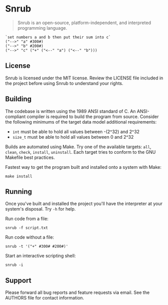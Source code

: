 # Snrub
> Snrub is an open-source, platform-independent, and interpreted programming
language.

```
`set numbers a and b then put their sum into c`
("-->" "a" #300#)
("-->" "b" #200#)
("-->" "c" ("+" ("<--" "a") ("<--" "b")))
```

## License
Snrub is licensed under the MIT license. Review the LICENSE file included in the
project before using Snrub to understand your rights.

## Building
The codebase is written using the 1989 ANSI standard of C. An ANSI-compliant
compiler is required to build the program from source. Consider the following
minimums of the target data model additional requirements:

- `int` must be able to hold all values between -(2^32) and 2^32
- `size_t` must be able to hold all values between 0 and 2^32

Builds are automated using Make. Try one of the available targets: `all`,
`clean`, `check`, `install`, `uninstall`. Each target tries to conform to the
GNU Makefile best practices.

Fastest way to get the program built and installed onto a system with Make:
```shell
make install
```

## Running
Once you've built and installed the project you'll have the interpreter at your
system's disposal. Try `-h` for help.

Run code from a file:
```shell
snrub -f script.txt
```

Run code without a file:
```shell
snrub -t '("+" #300# #200#)'
```

Start an interactive scripting shell:
```shell
snrub -i
```

## Support
Please forward all bug reports and feature requests via email. See the AUTHORS
file for contact information.
